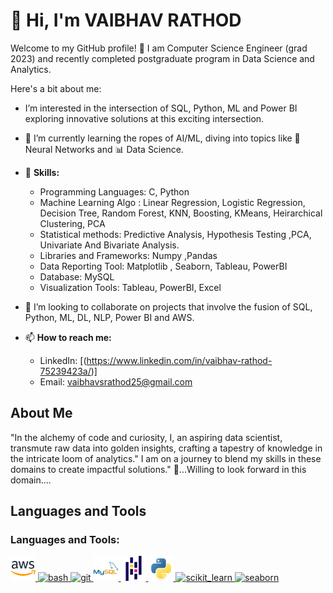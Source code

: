 # 👋 Hi, I'm VAIBHAV RATHOD

Welcome to my GitHub profile! 🚀 I am Computer Science Engineer (grad 2023) and recently completed postgraduate program in Data Science and Analytics. 

Here's a bit about me:  

- I’m interested in the intersection of SQL, Python, ML and Power BI exploring innovative solutions at this exciting intersection.
  
- 🌱 I’m currently learning the ropes of AI/ML, diving into topics like 🤖 Neural Networks and 📊 Data Science.

- 💼 **Skills:**
  - Programming Languages: C, Python
  - Machine Learning Algo : Linear Regression, Logistic Regression, Decision Tree, Random Forest, KNN, Boosting, KMeans, Heirarchical Clustering, PCA
  - Statistical methods: Predictive Analysis, Hypothesis Testing ,PCA, Univariate And Bivariate Analysis.
  - Libraries and Frameworks: Numpy ,Pandas 
  - Data Reporting Tool: Matplotlib , Seaborn, Tableau, PowerBI
  - Database: MySQL
  - Visualization Tools: Tableau, PowerBI, Excel 
  
- 👀 I’m looking to collaborate on projects that involve the fusion of SQL, Python, ML, DL, NLP, Power BI and AWS.

- 📫 **How to reach me:**
  - LinkedIn: [(https://www.linkedin.com/in/vaibhav-rathod-75239423a/)]
  - Email: vaibhavsrathod25@gmail.com

  
## About Me
"In the alchemy of code and curiosity, I, an aspiring data scientist, transmute raw data into golden insights, crafting a tapestry of knowledge in the intricate loom of analytics."
 I am on a journey to blend my skills in these domains to create impactful solutions."
 🌌...Willing to look forward in this domain....


## Languages and Tools

<h3 align="left">Languages and Tools:</h3>
<p align="left"> <a href="https://aws.amazon.com" target="_blank" rel="noreferrer"> <img src="https://raw.githubusercontent.com/devicons/devicon/master/icons/amazonwebservices/amazonwebservices-original-wordmark.svg" alt="aws" width="40" height="40"/> </a> <a href="https://www.gnu.org/software/bash/" target="_blank" rel="noreferrer"> <img src="https://www.vectorlogo.zone/logos/gnu_bash/gnu_bash-icon.svg" alt="bash" width="40" height="40"/> </a> <a href="https://git-scm.com/" target="_blank" rel="noreferrer"> <img src="https://www.vectorlogo.zone/logos/git-scm/git-scm-icon.svg" alt="git" width="40" height="40"/> </a> <a href="https://www.mysql.com/" target="_blank" rel="noreferrer"> <img src="https://raw.githubusercontent.com/devicons/devicon/master/icons/mysql/mysql-original-wordmark.svg" alt="mysql" width="40" height="40"/> </a> <a href="https://pandas.pydata.org/" target="_blank" rel="noreferrer"> <img src="https://raw.githubusercontent.com/devicons/devicon/2ae2a900d2f041da66e950e4d48052658d850630/icons/pandas/pandas-original.svg" alt="pandas" width="40" height="40"/> </a> <a href="https://www.python.org" target="_blank" rel="noreferrer"> <img src="https://raw.githubusercontent.com/devicons/devicon/master/icons/python/python-original.svg" alt="python" width="40" height="40"/> </a> <a href="https://scikit-learn.org/" target="_blank" rel="noreferrer"> <img src="https://upload.wikimedia.org/wikipedia/commons/0/05/Scikit_learn_logo_small.svg" alt="scikit_learn" width="40" height="40"/> </a> <a href="https://seaborn.pydata.org/" target="_blank" rel="noreferrer"> <img src="https://seaborn.pydata.org/_images/logo-mark-lightbg.svg" alt="seaborn" width="40" height="40"/> </a> 
